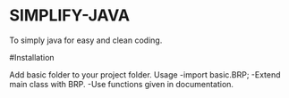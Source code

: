 # SIMPLIFY-JAVA
To simply java for easy and clean coding.

#Installation

Add basic folder to your project folder.
Usage
-import basic.BRP;
-Extend main class with BRP.
-Use functions given in documentation.
